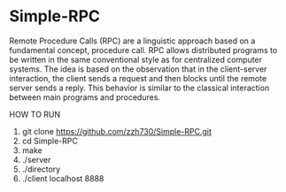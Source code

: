 # Simple-RPC 
Remote Procedure Calls (RPC) are a linguistic approach based on a fundamental
concept, procedure call. RPC allows distributed programs to be written in the same
conventional style as for centralized computer systems. The idea is based on the
observation that in the client-server interaction, the client sends a request and then
blocks until the remote server sends a reply. This behavior is similar to the classical
interaction between main programs and procedures.

HOW TO RUN

1. git clone https://github.com/zzh730/Simple-RPC.git 
2. cd Simple-RPC
3. make
4. ./server
5. ./directory
6. ./client localhost 8888
